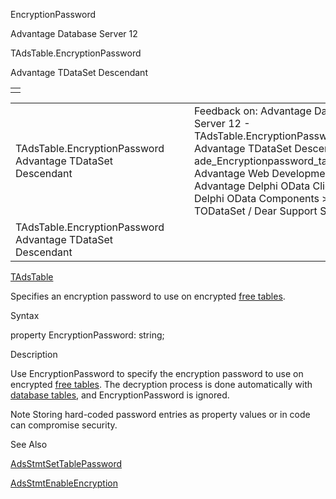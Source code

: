 EncryptionPassword




Advantage Database Server 12  

TAdsTable.EncryptionPassword

Advantage TDataSet Descendant

|  |
| --- |
|  |

|  |  |  |  |  |
| --- | --- | --- | --- | --- |
| TAdsTable.EncryptionPassword  Advantage TDataSet Descendant |  |  | Feedback on: Advantage Database Server 12 - TAdsTable.EncryptionPassword Advantage TDataSet Descendant ade\_Encryptionpassword\_tadstable Advantage Web Development > Advantage Delphi OData Client > Delphi OData Components > TODataSet / Dear Support Staff, |  |
| TAdsTable.EncryptionPassword  Advantage TDataSet Descendant |  |  |  |  |

[TAdsTable](ade_tadstable_7.htm)

Specifies an encryption password to use on encrypted [free tables](javascript:hhpopuplink.TextPopup(popid_432789652,FontFace,-1,-1,-1,-1)).

Syntax

property EncryptionPassword: string;

Description

Use EncryptionPassword to specify the encryption password to use on encrypted [free tables](javascript:hhpopuplink.TextPopup(popid_432789652,FontFace,-1,-1,-1,-1)). The decryption process is done automatically with [database tables](javascript:hhpopuplink.TextPopup(popid_2068228995,FontFace,-1,-1,-1,-1)), and EncryptionPassword is ignored.

Note Storing hard-coded password entries as property values or in code can compromise security.

See Also

[AdsStmtSetTablePassword](ade_adsstmtsettablepassword.htm)

[AdsStmtEnableEncryption](ade_adsstmtenableencryption.htm)